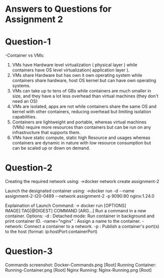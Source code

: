# Answers to Questions for Assignment 2
# Question-1

-Container vs VMs:
1. VMs have Hardware level virtualization ( physical layer ) while containers have OS level virtualization( application layer ).
2. VMs share Hardware but has own it own operating system while containers share hardware, host OS kernel but can have own operating systems.
3. VMs can take up to tens of GBs while containers are much smaller in size, and they have a lot less overhead than virtual machines (they don't need an OS)
4. VMs are isolated, apps are not while containers share the same OS and kernel with other containers, reducing overhead but limiting isolation capabilities.
5. Containers are lightweight and portable, whereas virtual machines (VMs) require more resources than containers but can be run on any infrastructure that supports them.
6. VMs have static compute, static high Resource and usages whereas containers are dynamic in nature with low resource consumption but can be scaled up or down on demand.

# Question-2
Creating the required network using:
 ->docker network create assignment-2

Launch the designated container using:
 ->docker run -d --name assignment-2-I20-0489 --network assignment-2 -p 9090:80 nginx:1.24.0

Explaination of Launch Command:
-> docker run [OPTIONS] IMAGE[:TAG|@DIGEST] COMMAND [ARG...]
Run a command in a new container.
Options:
    -d : Detached mode: Run container in background and print container ID.
    -name="nginx" : Assign a name to the container.
    -network: Connect a container to a network.
    -p : Publish a container's port(s) to the host (format: ip:hostPort:containerPort)

# Question-3
Commands screenshot: Docker-Commands.png [Root]
Running Container: Running-Container.png [Root]
Nginx Running: Nginx-Running.png [Root]